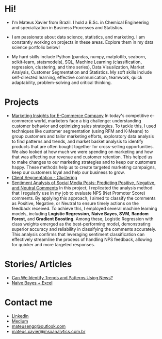 # Hi!

- I'm Mateus Xavier from Brazil. I hold a B.Sc. in Chemical Engineering and specialization in Business Processes and Statistics.

- I am passionate about data science, statistics, and marketing. I am constantly working on projects in these areas. Explore them in my data science portfolio below!

- My hard skills include Python (pandas, numpy, matplotlib, seaborn, scikit-learn, statsmodels), SQL, Machine Learning (classification, regression, clustering, and time series), Data Visualization, Market Analysis, Customer Segmentation and Statistics. My soft skills include self-directed learning, effective communication, teamwork, quick adaptability, problem-solving and critical thinking.


# Projects
- [Marketing Insights for E-Commerce Company](https://github.com/mateusengq/MKT-INSIGHTS-ECOMMERCE)
In today's competitive e-commerce world, marketers face a big challenge: understanding customer behavior and optimizing sales strategies. To tackle this, I used techniques like customer segmentation (using RFM and K-Means) to group customers and tailor marketing efforts, exploratory data analysis to find patterns and trends, and market basket analysis to identify products that are often bought together for cross-selling opportunities. We also looked at how much we were spending on marketing and how that was affecting our revenue and customer retention. This helped us to make changes to our marketing strategies and to keep our customers happy. These methods help us to create targeted marketing campaigns, keep our customers loyal and help our business to grow.
- [Client Segmentation - Clustering](https://github.com/mateusengq/RFV_PYTHON)
- [Sentiment Analysis of Social Media Posts: Predicting Positive, Negative, and Neutral Comments](https://github.com/mateusengq/SOCIA_MEDIA_POSTS)
In this project, I replicated the analysis method that I regularly use in my job to evaluate NPS (Net Promoter Score) comments. By applying this approach, I aimed to classify the comments as Positive, Negative, or Neutral to ensure timely actions on the feedback received. To achieve this, I employed several machine learning models, including **Logistic Regression**, **Naive Bayes**, **SVM**, **Random Forest**, and **Gradient Boosting**. Among these, Logistic Regression with class weights emerged as the best-performing model, demonstrating superior accuracy and reliability in classifying the comments accurately. This analysis confirms that leveraging sentiment classification can effectively streamline the process of handling NPS feedback, allowing for quicker and more targeted responses.

# Stories/ Articles
- [Can We Identify Trends and Patterns Using News?](https://medium.com/p/b7a5c0f94e50)
- [Naive Bayes + Excel](https://medium.com/@mateus.xavier/detec%C3%A7%C3%A3o-de-fake-news-utilizando-naive-bayes-e-excel-um-guia-pr%C3%A1tico-144800b51ff3)

# Contact me
- [Linkedin](https://www.linkedin.com/in/mateusxavier/)
- [Medium](https://medium.com/@mateus.xavier)
- mateusengq@outlook.com
- mateus.xavier@msxanalytics.com.br
